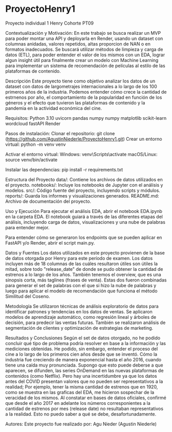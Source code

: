 # ProyectoHenry1
Proyecto individual 1 Henry Cohorte PT09

Contextualización y Motivación: 
En este trabajo se busca realizar un MVP para poder montar una API y deployarla en Render, usando un dataset con columnas anidadas, valores repetidos, altas proporcion de NAN o en formatos inadecuados. Se buscará utilizar métodos de limpieza y carga de datos (ETL), para poder entender el valor de los mismos con un EDA, lograr algun insight útil para finalmente crear un modelo con Machine Learning para implementar un sistema de recomendación de películas al estilo de las plataformas de contenido.

Descripción
Este proyecto tiene como objetivo analizar los datos de un dataset con datos de largometrajes internacionales a lo largo de los 100 primeros años de la industria. Podemos entender cómo crece la cantidad de estrnenos por año, el comportamiento de la popularidad en función de los géneros y el efecto que tuvieron las plataformas de contenido y la pandemia en la actividad económica del cine.

Requisitos:
Python 3.10 
uvicorn
pandas
numpy
numpy
matplotlib
scikit-learn
wordcloud
fastAPI
Render

Pasos de instalación:
Clonar el repositorio: git clone (https://github.com/AgustinNiederle/ProyectoHenry1.git)
Crear un entorno virtual: python -m venv venv

Activar el entorno virtual:
Windows: venv\Scripts\activate
macOS/Linux: source venv/bin/activate

Instalar las dependencias: pip install -r requirements.txt

Estructura del Proyecto
data/: Contiene los archivos de datos utilizados en el proyecto.
notebooks/: Incluye los notebooks de Jupyter con el análisis y modelos.
src/: Código fuente del proyecto, incluyendo scripts y módulos.
reports/: Guarda los informes y visualizaciones generados.
README.md: Archivo de documentación del proyecto.

Uso y Ejecución
Para ejecutar el análisis EDA, abrir el notebook EDA.ipynb en la carpeta EDA.
El notebook guiará a través de las diferentes etapas del análisis, incluyendo carga de datos, visualizaciones y una nube de palabras para entender mejor.

Para entender cómo se generaron los endpoints que se pueden aplicar en FastAPI y/o Render, abrir el script main.py.

Datos y Fuentes
Los datos utilizados en este proyecto provienen de la base de datos otorgada por Henry para este período de examen. Los datos incluyen más de 18 columnas de las cuáles resultaron útiles son útiles la mitad, sobre todo "release_date" de donde se pudo obtener la cantidad de estrenos a lo largo de los años. También tenemos  el overview, que es una sinopsis corta, más taglines (frases de venta). Estas dos fueron combinadas para generar el set de palabras con el que si hizo la nube de palabras y luego para aplicar el modelo de recomendación que funciona el método Similitud del Coseno.

Metodología
Se utilizaron técnicas de análisis exploratorio de datos para identificar patrones y tendencias en los datos de ventas. Se aplicaron modelos de aprendizaje automático, como regresión lineal y árboles de decisión, para predecir las ventas futuras. También se realizaron análisis de segmentación de clientes y optimización de estrategias de marketing.

Resultados y Conclusiones
Según el set de datos otorgado, no he podido concluir qué tipo de problema podría resolver en base a la información y las mediciones obtenidas. He podido, sin embargo, entender el proceso del cine a lo largo de los primeros cien años desde que se inventó. Cómo la industria fue creciendo de manera exponencial hasta el año 2016, cuando tiene una caída muy pronunciada. Supongo que esto puede deberse a que aparecen, se difunden, las series OnDemand en las nuevas plataformas de contenidos (como Netflix). Pero hay una incertidumbre ya que  los datos antes del COVID presentan valores que no pueden ser representativos a la realidad; Por ejemplo, tener la misma cantidad de  estrenos que en 1920, como se muestra en las graficas del EDA, me hicieron sospechar de la veracidad de los mismos. Al constatar en bases de datos oficiales, confirmé que desde el año 2017 en adelante los números corresponientes a la cantidad de estrenos por mes (release date) no resultaban representativos a la realidad. Esto no puedo saber a qué se debe, desafortunadamente.    

Autores:
Este proyecto fue realizado por: Agu Nieder (Agustin Niederle)
